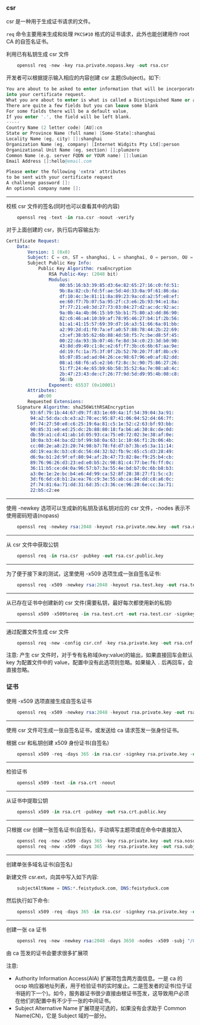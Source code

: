 
### csr

csr 是一种用于生成证书请求的文件。

`req` 命令主要用来生成和处理 `PKCS#10` 格式的证书请求，此外也能创建用作 root CA 的自签名证书。

利用已有私钥生成 csr 文件
```s
	openssl req -new -key rsa.private.nopass.key -out rsa.csr
```
开发者可以根据提示输入相应的内容创建 csr 主题(Subject)。如下:
```s
You are about to be asked to enter information that will be incorporated
into your certificate request.
What you are about to enter is what is called a Distinguished Name or a DN.
There are quite a few fields but you can leave some blank
For some fields there will be a default value,
If you enter '.', the field will be left blank.
-----
Country Name (2 letter code) [AU]:cn
State or Province Name (full name) [Some-State]:shanghai
Locality Name (eg, city) []:shanghai
Organization Name (eg, company) [Internet Widgits Pty Ltd]:person
Organizational Unit Name (eg, section) []:plumzero
Common Name (e.g. server FQDN or YOUR name) []:lumian
Email Address []:hello@email.com

Please enter the following 'extra' attributes
to be sent with your certificate request
A challenge password []:
An optional company name []:
```

----

校核 csr 文件的签名(同时也可以查看其中的内容)
```s
	openssl req -text -in rsa.csr -noout -verify
```
对于上面创建的 csr，执行后内容输出为:
```s
Certificate Request:
    Data:
        Version: 1 (0x0)
        Subject: C = cn, ST = shanghai, L = shanghai, O = person, OU = plumzero, CN = lumian, emailAddress = hello@email.com
        Subject Public Key Info:
            Public Key Algorithm: rsaEncryption
                RSA Public-Key: (2048 bit)
                Modulus:
                    00:b5:16:b3:39:85:d3:6e:82:65:27:16:c0:fd:51:
                    9b:8a:82:cb:fd:5f:ae:5d:4d:33:0a:9f:61:86:da:
                    df:10:4c:3e:81:11:8a:89:23:9a:cd:a2:5f:e8:ef:
                    ee:60:f7:7b:07:5a:95:2f:c3:e6:2b:93:94:e1:8a:
                    3f:77:21:e8:3d:27:73:03:04:27:d2:ac:dc:92:ac:
                    9a:0b:4a:4b:06:15:b9:5b:b1:75:80:a3:dd:86:90:
                    82:c6:46:a4:10:b9:af:78:95:46:27:b4:1f:2b:56:
                    b1:a1:41:15:57:69:39:d7:16:a3:51:66:6a:01:bb:
                    a2:99:2d:d1:f0:7a:ef:a0:57:88:78:44:2b:22:69:
                    c3:ef:38:b5:62:6b:88:4d:58:f5:7c:be:d8:5f:45:
                    00:22:da:93:3b:07:46:fe:8d:34:c0:23:3d:b0:90:
                    43:8d:d9:49:c1:8c:e2:6f:f7:3b:c6:6b:67:aa:9e:
                    dd:19:fc:1a:75:3f:0f:2b:52:70:20:7f:8f:8b:c9:
                    b5:07:85:ad:ad:04:26:ce:98:67:96:e0:af:82:dd:
                    08:a1:68:f6:a5:e2:b6:f2:8c:3c:90:75:86:27:26:
                    51:f7:24:4e:65:b9:6b:58:35:52:6a:7e:08:a8:4c:
                    2b:47:23:43:de:c7:26:77:9d:5d:d9:95:4b:08:c8:
                    56:8b
                Exponent: 65537 (0x10001)
        Attributes:
            a0:00
        Requested Extensions:
    Signature Algorithm: sha256WithRSAEncryption
         93:6f:79:1b:44:67:d9:7f:83:1e:69:4a:1f:54:39:04:3a:91:
         94:a2:5d:da:cb:e3:a2:70:ec:95:87:41:06:04:52:d4:66:7f:
         0f:74:27:50:e8:c6:25:19:6a:81:c5:1e:52:c2:63:bf:93:bb:
         90:85:31:e0:ed:25:dc:2b:88:80:18:fa:b6:a6:30:8c:de:0d:
         db:59:a1:cd:41:ab:1d:05:93:ca:75:e0:72:02:3e:38:af:0e:
         10:0a:b3:44:ba:d2:bf:99:b8:0a:63:1c:10:66:f1:2b:06:4b:
         cc:08:2e:a8:23:20:74:98:b7:78:fd:d7:b7:3b:e5:3a:11:14:
         dd:19:ea:8c:b3:c8:dc:56:d4:32:b2:fb:9c:65:c5:d3:28:49:
         d6:9a:b1:2d:9f:ef:80:94:af:2b:47:73:82:8e:f9:25:b4:cb:
         89:76:96:26:d3:23:ed:e0:b5:2c:98:81:c4:77:be:f6:ff:0c:
         36:11:b5:ce:d4:0a:96:57:b7:3a:55:4e:bd:b7:0c:6b:b8:b3:
         a3:0e:1e:2e:bc:b4:e6:4d:99:ca:52:8f:28:38:27:f1:5c:c3:
         3d:f6:6d:c8:b1:2a:ea:76:c9:3e:55:ab:ca:84:dd:c8:a6:0c:
         2f:74:81:6a:71:dd:31:6d:35:c3:36:ce:96:28:6e:cc:3a:71:
         22:b5:c2:ee
```
----

使用 -newkey 选项可以生成新的私钥及该私钥对应的 csr 文件，-nodes 表示不使用密码短语(nopass)
```s
	openssl req -newkey rsa:2048 -keyout rsa.private.new.key -out rsa.new.csr -nodes
```
----

从 csr 文件中获取公钥
```s
	openssl req -in rsa.csr -pubkey -out rsa.csr.public.key
```
----

为了便于接下来的测试，这里使用 -x509 选项生成一张自签名证书:
```s
	openssl req -x509 -newkey rsa:2048 -keyout rsa.test.key -out rsa.test.crt -nodes
```
----

从已存在证书中创建新的 csr 文件(需要私钥，最好每次都使用新的私钥)
```s
	openssl x509 -x509toreq -in rsa.test.crt -out rsa.test.csr -signkey rsa.test.key
```
----

通过配置文件生成 csr 文件
```s
	openssl req -new -config csr.cnf -key rsa.private.key -out rsa.cnf.csr
```
注意: 产生 csr 文件时，对于专有名称域(key:value)的输出，如果直接回车会默认 key 为配置文件中的 value，配置中没有此选项则忽略。如果输入 `.` 后再回车，会直接忽略。

### 证书

使用 -x509 选项直接生成自签名证书
```s
	openssl req -x509 -newkey rsa:2048 -keyout rsa.private.key -out rsa.crt
```
----

使用 csr 文件可生成一张自签名证书，或发送给 ca 请求签发一张身份证书。

根据 csr 和私钥创建 x509 身份证书(自签名)
```s
	openssl x509 -req -days 365 -in rsa.csr -signkey rsa.private.key -out rsa.crt
```
----

检验证书
```s
	openssl x509 -text -in rsa.crt -noout
```
----

从证书中提取公钥
```s
	openssl x509 -in rsa.crt -pubkey -out rsa.crt.public.key
```
----

只根据 csr 创建一张签名证书(自签名)，手动填写主题项或在命令中直接加入
```s
	openssl req -new -x509 -days 365 -key rsa.private.key -out rsa.nosubject.crt
	openssl req -new -x509 -days 365 -key rsa.private.key -out rsa.subject.crt -subj "/C=GB/L=London/O=Feisty Duck Ltd/CN=www.feistyduck.com"
```

----

创建单张多域名证书(自签名)

新建文件 csr.ext，向其中写入如下内容:
```s
	subjectAltName = DNS:*.feistyduck.com, DNS:feistyduck.com
```
然后执行如下命令:
```s
	openssl x509 -req -days 365 -in rsa.csr -signkey rsa.private.key -out rsa.ext.crt -extfile csr.ext
```
----

创建一张 ca 证书
```s
	openssl req -new -newkey rsa:2048 -days 3650 -nodes -x509 -subj "/C=CN/ST=JiangSu/L=NanJing/O=Company/OU=Department" -keyout ca.private.pem -out ca.pem
```

由 ca 签发的证书会要求很多扩展项

注意:
- Authority Information Access(AIA) 扩展项包含两方面信息。一是 ca 的 ocsp 响应器地址列表，用于检验证书的实时废止。二是签发者的证书(位于证书链的下一个)。如今，服务器证书很少直接由根证书签发，这导致用户必须在他们的配置中有不少于一张的中间证书。
- Subject Alternative Name 扩展项是可选的，如果没有会求助于 Common Name(CN)，它是 Subject 域的一部分。

